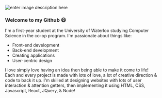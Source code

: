 ![enter image description here](https://media.giphy.com/media/T1Z2qu7qbij68O9Qwf/giphy.gif)
### Welcome to my Github 😄

I'm a first-year student at the University of Waterloo studying Computer Science in the co-op program. I'm passionate about things like:

 - Front-end development
 - Back-end development
 - Creating applications
 - User-centric design

I love simply love having an idea then being able to make it come to life! Each and every project is made with lots of love, a lot of creative direction & code to back it up. I'm skilled at designing websites with lots of user interaction & attention getters, then implementing it using HTML, CSS, Javascript, React, JQuery, & Node!
